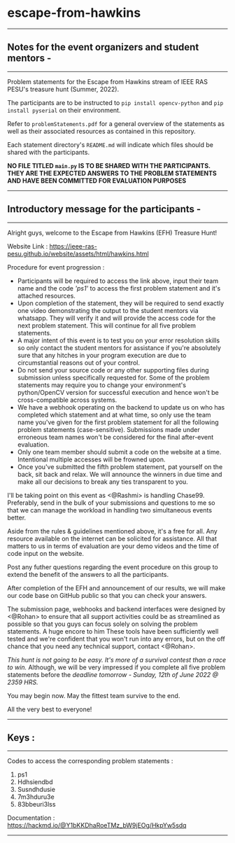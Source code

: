 # escape-from-hawkins

----------------------------------------------------------------------------------------------

## Notes for the event organizers and student mentors -

----------------------------------------------------------------------------------------------

Problem statements for the Escape from Hawkins stream of IEEE RAS PESU's treasure hunt (Summer, 2022).

The participants are to be instructed to `pip install opencv-python` and `pip install pyserial` on their environment.

Refer to `problemStatements.pdf` for a general overview of the statements as well as their associated resources as contained in this repository.

Each statement directory's `README.md` will indicate which files should be shared with the participants.

**NO FILE TITLED `main.py` IS TO BE SHARED WITH THE PARTICIPANTS. THEY ARE THE EXPECTED ANSWERS TO THE PROBLEM STATEMENTS AND HAVE BEEN COMMITTED FOR EVALUATION PURPOSES**

----------------------------------------------------------------------------------------------

## Introductory message for the participants - 

----------------------------------------------------------------------------------------------

Alright guys, welcome to the Escape from Hawkins (EFH) Treasure Hunt!

Website Link : https://ieee-ras-pesu.github.io/website/assets/html/hawkins.html

Procedure for event progression :

- Participants will be required to access the link above, input their team name and the code *'ps1'* to access the first problem statement and it's attached resources.
- Upon completion of the statement, they will be required to send exactly one video demonstrating the output to the student mentors via whatsapp. They will verify it and will provide the access code for the next problem statement. This will continue for all five problem statements.
- A major intent of this event is to test you on your error resolution skills so only contact the student mentors for assistance if you're absolutely sure that any hitches in your program execution are due to circumstantial reasons out of your control.
- Do not send your source code or any other supporting files during submission unless specifically requested for. Some of the problem statements may require you to change your environment's python/OpenCV version for successful execution and hence won't be cross-compatible across systems.
- We have a webhook operating on the backend to update us on who has completed which statement and at what time, so only use the team name you've given for the first problem statement for all the following problem statements (case-sensitive). Submissions made under erroneous team names won't be considered for the final after-event evaluation.
- Only one team member should submit a code on the website at a time. Intentional multiple accesses will be frowned upon.
- Once you've submitted the fifth problem statement, pat yourself on the back, sit back and relax. We will announce the winners in due time and make all our decisions to break any ties transparent to you.

I'll be taking point on this event as <@Rashmi> is handling Chase99. Preferably, send in the bulk of your submissions and questions to me so that we can manage the workload in handling two simultaneous events better.

Aside from the rules & guidelines mentioned above, it's a free for all. Any resource available on the internet can be solicited for assistance. 
All that matters to us in terms of evaluation are your demo videos and the time of code input on the website.

Post any futher questions regarding the event procedure on this group to extend the benefit of the answers to all the participants.

After completion of the EFH and announcement of our results, we will make our code base on GitHub public so that you can check your answers.

The submission page, webhooks and backend interfaces were designed by <@Rohan> to ensure that all support activities could be as streamlined as possible so that you guys can focus solely on solving the problem statements. A huge encore to him <clap emoji>
These tools have been sufficiently well tested and we're confident that you won't run into any errors, but on the off chance that you need any technical support, contact <@Rohan>.

*This hunt is not going to be easy. It's more of a survival contest than a race to win.*
Although, we will be very impressed if you complete all five problem statements before the *deadline tomorrow - Sunday, 12th of June 2022 @ 2359 HRS.* 

You may begin now. May the fittest team survive to the end.

All the very best to everyone!

----------------------------------------------------------------------------------------------
  
## Keys : 

----------------------------------------------------------------------------------------------

Codes to access the corresponding problem statements :

1. ps1
2. Hdhsiendbd 
3. Susndhdusie
4. 7m3hduru3e
5. 83bbeuri3lss
  
Documentation : https://hackmd.io/@Y1bKKDhaRoeTMz_bW9jEOg/HkpYw5sdq
  
----------------------------------------------------------------------------------------------


